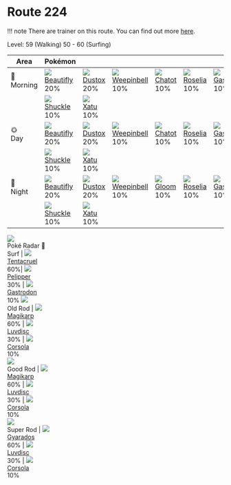 # Route 224

!!! note
    There are trainer on this route. You can find out more [here](/trainer_changes/route_224/).

Level: 59 (Walking) 50 - 60 (Surfing)

Area                           | Pokémon                           | &nbsp;                            | &nbsp;                            | &nbsp;                            | &nbsp;                            | &nbsp;                            
---                            | ---                               | ---                               | ---                               | ---                               | ---                               | ---                               
🌅<br>Morning                   | ![][267]<br> [Beautifly]<br> 20% | ![][269]<br> [Dustox]<br> 20%    | ![][070]<br> [Weepinbell]<br> 10%| ![][441]<br> [Chatot]<br> 10%    | ![][315]<br> [Roselia]<br> 10%   | ![][423]<br> [Gastrodon]<br> 10% 
&nbsp;                         | ![][213]<br> [Shuckle]<br> 10%   | ![][178]<br> [Xatu]<br> 10%      
🌞<br>Day                       | ![][267]<br> [Beautifly]<br> 20% | ![][269]<br> [Dustox]<br> 20%    | ![][070]<br> [Weepinbell]<br> 10%| ![][441]<br> [Chatot]<br> 10%    | ![][315]<br> [Roselia]<br> 10%   | ![][423]<br> [Gastrodon]<br> 10% 
&nbsp;                         | ![][213]<br> [Shuckle]<br> 10%   | ![][178]<br> [Xatu]<br> 10%      
🌙<br>Night                     | ![][267]<br> [Beautifly]<br> 20% | ![][269]<br> [Dustox]<br> 20%    | ![][070]<br> [Weepinbell]<br> 10%| ![][044]<br> [Gloom]<br> 10%     | ![][315]<br> [Roselia]<br> 10%   | ![][423]<br> [Gastrodon]<br> 10% 
&nbsp;                         | ![][213]<br> [Shuckle]<br> 10%   | ![][178]<br> [Xatu]<br> 10%      
![][poke-radar]<br> Poké Radar 
🌊<br> Surf                     | ![][073]<br> [Tentacruel]<br> 60%| ![][279]<br> [Pelipper]<br> 30%  | ![][423]<br> [Gastrodon]<br> 10% 
![][old-rod]<br> Old Rod       | ![][129]<br> [Magikarp]<br> 60%  | ![][370]<br> [Luvdisc]<br> 30%   | ![][222]<br> [Corsola]<br> 10%   
![][good-rod]<br> Good Rod     | ![][129]<br> [Magikarp]<br> 60%  | ![][370]<br> [Luvdisc]<br> 30%   | ![][222]<br> [Corsola]<br> 10%   
![][super-rod]<br> Super Rod   | ![][130]<br> [Gyarados]<br> 60%  | ![][370]<br> [Luvdisc]<br> 30%   | ![][222]<br> [Corsola]<br> 10%   


[Gloom]: /pokemon_changes/044/
[Weepinbell]: /pokemon_changes/070/
[Tentacruel]: /pokemon_changes/073/
[Magikarp]: /pokemon_changes/129/
[Gyarados]: /pokemon_changes/130/
[Xatu]: /pokemon_changes/178/
[Shuckle]: /pokemon_changes/213/
[Corsola]: /pokemon_changes/222/
[Beautifly]: /pokemon_changes/267/
[Dustox]: /pokemon_changes/269/
[Pelipper]: /pokemon_changes/279/
[Roselia]: /pokemon_changes/315/
[Luvdisc]: /pokemon_changes/370/
[Gastrodon]: /pokemon_changes/423/
[Chatot]: /pokemon_changes/441/
[good-rod]: /img/items/good-rod.png
[old-rod]: /img/items/old-rod.png
[poke-radar]: /img/items/poke-radar.png
[super-rod]: /img/items/super-rod.png
[044]: /img/pokemon/044.png
[070]: /img/pokemon/070.png
[073]: /img/pokemon/073.png
[129]: /img/pokemon/129.png
[130]: /img/pokemon/130.png
[178]: /img/pokemon/178.png
[213]: /img/pokemon/213.png
[222]: /img/pokemon/222.png
[267]: /img/pokemon/267.png
[269]: /img/pokemon/269.png
[279]: /img/pokemon/279.png
[315]: /img/pokemon/315.png
[370]: /img/pokemon/370.png
[423]: /img/pokemon/423.png
[441]: /img/pokemon/441.png

